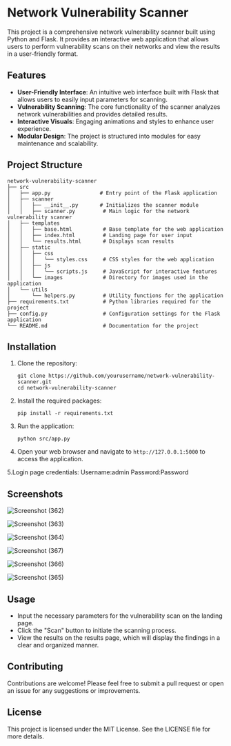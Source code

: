 # Network Vulnerability Scanner

This project is a comprehensive network vulnerability scanner built using Python and Flask. It provides an interactive web application that allows users to perform vulnerability scans on their networks and view the results in a user-friendly format.

## Features

- **User-Friendly Interface**: An intuitive web interface built with Flask that allows users to easily input parameters for scanning.
- **Vulnerability Scanning**: The core functionality of the scanner analyzes network vulnerabilities and provides detailed results.
- **Interactive Visuals**: Engaging animations and styles to enhance user experience.
- **Modular Design**: The project is structured into modules for easy maintenance and scalability.

## Project Structure

```
network-vulnerability-scanner
├── src
│   ├── app.py                # Entry point of the Flask application
│   ├── scanner
│   │   ├── __init__.py       # Initializes the scanner module
│   │   ├── scanner.py         # Main logic for the network vulnerability scanner
│   ├── templates
│   │   ├── base.html          # Base template for the web application
│   │   ├── index.html         # Landing page for user input
│   │   └── results.html       # Displays scan results
│   ├── static
│   │   ├── css
│   │   │   └── styles.css     # CSS styles for the web application
│   │   ├── js
│   │   │   └── scripts.js     # JavaScript for interactive features
│   │   └── images             # Directory for images used in the application
│   └── utils
│       └── helpers.py         # Utility functions for the application
├── requirements.txt           # Python libraries required for the project
├── config.py                  # Configuration settings for the Flask application
└── README.md                  # Documentation for the project
```

## Installation

1. Clone the repository:
   ```
   git clone https://github.com/yourusername/network-vulnerability-scanner.git
   cd network-vulnerability-scanner
   ```

2. Install the required packages:
   ```
   pip install -r requirements.txt
   ```

3. Run the application:
   ```
   python src/app.py
   ```

4. Open your web browser and navigate to `http://127.0.0.1:5000` to access the application.

5.Login page credentials:
Username:admin
Password:Password

## Screenshots
![Screenshot (362)](https://github.com/user-attachments/assets/3a8a552c-fba0-4edd-a7dc-940869a4424e)

![Screenshot (363)](https://github.com/user-attachments/assets/924edc84-1e5a-41dc-976f-51418f0008cc)

![Screenshot (364)](https://github.com/user-attachments/assets/a14535cb-9e6b-4bfa-b673-c01311a775fd)

![Screenshot (367)](https://github.com/user-attachments/assets/e9cbdbe4-d65a-41d0-9a78-16f6f0cf61d7)

![Screenshot (366)](https://github.com/user-attachments/assets/8a7545e1-959b-44bc-84d6-376b7f795b6a)

![Screenshot (365)](https://github.com/user-attachments/assets/303d9dfe-043e-46b2-8344-2118464e5f34)


## Usage

- Input the necessary parameters for the vulnerability scan on the landing page.
- Click the "Scan" button to initiate the scanning process.
- View the results on the results page, which will display the findings in a clear and organized manner.

## Contributing

Contributions are welcome! Please feel free to submit a pull request or open an issue for any suggestions or improvements.

## License

This project is licensed under the MIT License. See the LICENSE file for more details.
